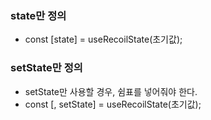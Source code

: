 ### state만 정의

- const [state] = useRecoilState(초기값);

### setState만 정의

- setState만 사용할 경우, 쉼표를 넣어줘야 한다.
- const [, setState] = useRecoilState(초기값);
